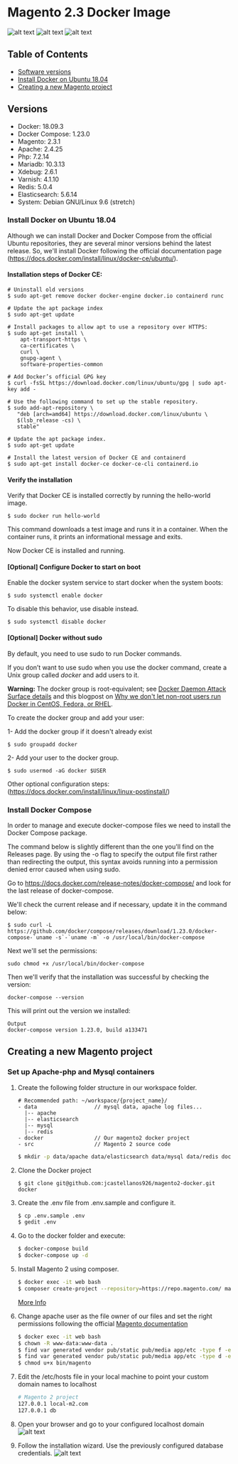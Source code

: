 # Magento 2.3 Docker Image

![alt text](images/magento2.png "Magento Logo")
![alt text](images/docker_logo.png "Docker Logo")
![alt text](images/ubuntu.png "Ubuntu Logo")

## Table of Contents

* [Software versions](#versions)
* [Install Docker on Ubuntu 18.04](#installation)
* [Creating a new Magento project](#newproject)


## <a name="versions">Versions</a>

* Docker: 18.09.3
* Docker Compose: 1.23.0
* Magento: 2.3.1
* Apache: 2.4.25
* Php: 7.2.14
* Mariadb: 10.3.13
* Xdebug: 2.6.1
* Varnish: 4.1.10
* Redis: 5.0.4
* Elasticsearch: 5.6.14
* System: Debian GNU/Linux 9.6 (stretch)


### <a name="installation">Install Docker on Ubuntu 18.04</a>

Although we can install Docker and Docker Compose from the official Ubuntu repositories, they are several minor versions behind the latest release. So, we'll install Docker following the official documentation page (https://docs.docker.com/install/linux/docker-ce/ubuntu/).

#### Installation steps of Docker CE:

```
# Uninstall old versions
$ sudo apt-get remove docker docker-engine docker.io containerd runc

# Update the apt package index
$ sudo apt-get update

# Install packages to allow apt to use a repository over HTTPS:
$ sudo apt-get install \
    apt-transport-https \
    ca-certificates \
    curl \
    gnupg-agent \
    software-properties-common

# Add Docker’s official GPG key
$ curl -fsSL https://download.docker.com/linux/ubuntu/gpg | sudo apt-key add -

# Use the following command to set up the stable repository. 
$ sudo add-apt-repository \
   "deb [arch=amd64] https://download.docker.com/linux/ubuntu \
   $(lsb_release -cs) \
   stable"

# Update the apt package index.
$ sudo apt-get update

# Install the latest version of Docker CE and containerd
$ sudo apt-get install docker-ce docker-ce-cli containerd.io

```

#### Verify the installation

Verify that Docker CE is installed correctly by running the hello-world image.
    
`$ sudo docker run hello-world`
    
This command downloads a test image and runs it in a container. When the container runs, it prints an informational message and exits.

Now Docker CE is installed and running.

#### [Optional] Configure Docker to start on boot

Enable the docker system service to start docker when the system boots: 

`$ sudo systemctl enable docker`

To disable this behavior, use disable instead.

`$ sudo systemctl disable docker`

#### [Optional] Docker without sudo

By default, you need to use sudo to run Docker commands.

If you don’t want to use sudo when you use the docker command, create a Unix group called _docker_ and add users to it.

**Warning:**
The docker group is root-equivalent; see [Docker Daemon Attack Surface details](https://docs.docker.com/engine/security/security/#/docker-daemon-attack-surface) and this blogpost on [Why we don't let non-root users run Docker in CentOS, Fedora, or RHEL](https://www.projectatomic.io/blog/2015/08/why-we-dont-let-non-root-users-run-docker-in-centos-fedora-or-rhel/).

To create the docker group and add your user:

1- Add the docker group if it doesn't already exist

`$ sudo groupadd docker`

2- Add your user to the docker group.

`$ sudo usermod -aG docker $USER`

Other optional configuration steps: (https://docs.docker.com/install/linux/linux-postinstall/)
 

### <a name="installation">Install Docker Compose</a>

In order to manage and execute docker-compose files we need to install the Docker Compose package.

The command below is slightly different than the one you'll find on the Releases page. By using the -o flag to specify the output file first rather than redirecting the output, this syntax avoids running into a permission denied error caused when using sudo.

Go to https://docs.docker.com/release-notes/docker-compose/ and look for the last release of docker-compose.

We'll check the current release and if necessary, update it in the command below:

```
$ sudo curl -L https://github.com/docker/compose/releases/download/1.23.0/docker-compose-`uname -s`-`uname -m` -o /usr/local/bin/docker-compose
```

Next we'll set the permissions:

`sudo chmod +x /usr/local/bin/docker-compose`

Then we'll verify that the installation was successful by checking the version:

`docker-compose --version`

This will print out the version we installed:

```
Output
docker-compose version 1.23.0, build a133471
```

## Creating a new Magento project

### <a name="newproject">Set up Apache-php and Mysql containers</a>

1. Create the following folder structure in our workspace folder.
  
   ```
   # Recommended path: ~/workspace/{project_name}/
   - data                  // mysql data, apache log files...
     |-- apache
     |-- elasticsearch
     |-- mysql
     |-- redis
   - docker                // Our magento2 docker project
   - src                   // Magento 2 source code
   ```
   ```bash
   $ mkdir -p data/apache data/elasticsearch data/mysql data/redis docker src
   ```
       
2. Clone the Docker project

    `$ git clone git@github.com:jcastellanos926/magento2-docker.git docker`
    
3. Create the .env file from .env.sample and configure it.

    ```bash
    $ cp .env.sample .env
    $ gedit .env
    ```
    
4. Go to the docker folder and execute: 

    ```bash
    $ docker-compose build
    $ docker-compose up -d
    ```
  
5. Install Magento 2 using composer.

    ```bash
    $ docker exec -it web bash
    $ composer create-project --repository=https://repo.magento.com/ magento/project-community-edition .
    ```
        
    [More Info](https://devdocs.magento.com/guides/v2.3/install-gde/composer.html)   
    
6. Change apache user as the file owner of our files and set the right permissions following the official [Magento documentation](https://devdocs.magento.com/guides/v2.3/install-gde/prereq/file-system-perms.html)

    ```bash
    $ docker exec -it web bash
    $ chown -R www-data:www-data .
    $ find var generated vendor pub/static pub/media app/etc -type f -exec chmod u+w {} +
    $ find var generated vendor pub/static pub/media app/etc -type d -exec chmod u+w {} +
    $ chmod u+x bin/magento
    ```

7. Edit the /etc/hosts file in your local machine to point your custom domain names to localhost

    ```bash
    # Magento 2 project
    127.0.0.1 local-m2.com
    127.0.0.1 db
    ```

8. Open your browser and go to your configured localhost domain
![alt text](images/landing-install.png "Installation 1")

9. Follow the installation wizard. Use the previously configured database credentials.
![alt text](images/database-credentials.png "Installation 2")
